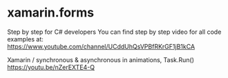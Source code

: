 # xamarin.forms
Step by step for C# developers
You can find step by step video for all code examples at:
https://www.youtube.com/channel/UCddUhQsVPBfRKrGF1jB1kCA


Xamarin / synchronous & asynchronous in animations, Task.Run()
https://youtu.be/nZerEXTE4-Q
